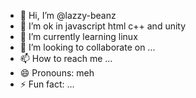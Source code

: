 - 👋 Hi, I’m @lazzy-beanz
- 👀 I’m ok in javascript html c++ and unity
- 🌱 I’m currently learning linux
- 💞️ I’m looking to collaborate on ...
- 📫 How to reach me ...
- 😄 Pronouns: meh
- ⚡ Fun fact: ...

<!---
lazzy-beanz/lazzy-beanz is a ✨ special ✨ repository because its `README.md` (this file) appears on your GitHub profile.
You can click the Preview link to take a look at your changes.
--->
